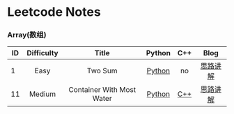 # Leetcode Notes

### Array(数组)

| ID   | Difficulty |                  Title                   |                  Python                  |                   C++                    |                   Blog                   |
| ---- | :--------: | :--------------------------------------: | :--------------------------------------: | :--------------------------------------: | :--------------------------------------: |
| 1   |    Easy    | Two Sum                  | [Python](https://github.com/Jack-Cherish/LeetCode/blob/master/Array/Easy/1.Two%20Sum.md "悬停显示") | no | [思路讲解](https://github.com/Jack-Cherish/LeetCode/blob/master/Array/Easy/1.Two%20Sum.md "悬停显示") |
| 11   |   Medium    | Container With Most Water                 | [Python](https://github.com/Jack-Cherish/LeetCode/blob/master/Array/Medium/11.Container%20With%20Most%20Water.md "悬停显示") | [C++](https://github.com/Jack-Cherish/LeetCode/blob/master/Array/Medium/11.Container%20With%20Most%20Water.md "悬停显示") | [思路讲解](https://github.com/Jack-Cherish/LeetCode/blob/master/Array/Medium/11.Container%20With%20Most%20Water.md "悬停显示") |

<!--
# LeetCode

原创文章每周最少两篇，**后续最新文章**会在[【公众号】](https://cuijiahua.com/wp-content/uploads/2020/05/gzh-w.jpg)首发，视频[【B站】](https://space.bilibili.com/331507846)首发，大家可以加我[【微信】](https://cuijiahua.com/wp-content/uploads/2020/05/gzh-w.jpg)进**交流群**，技术交流或提意见都可以，欢迎**Star**！

<p align="center">
  <a href="https://cuijiahua.com/wp-content/uploads/2020/05/gzh-w.jpg" target="_blank"><img src="https://img.shields.io/badge/weChat-微信群-blue.svg" alt="微信群"></a>
  <a href="https://cuijiahua.com/wp-content/uploads/2020/05/gzh-w.jpg" target="_blank"><img src="https://img.shields.io/badge/%E5%85%AC%E4%BC%97%E5%8F%B7-Jack%20Cui-lightgrey.svg" alt="公众号"></a>
  <a href="https://space.bilibili.com/331507846"><img src="https://img.shields.io/badge/bilibili-哔哩哔哩-critical" alt="B站"></a>
  <a href="https://www.zhihu.com/people/Jack--Cui" target="_blank"><img src="https://img.shields.io/badge/zhihu-知乎-informational" alt="知乎"></a>
  <a href="https://blog.csdn.net/c406495762" target="_blank"><img src="https://img.shields.io/badge/csdn-CSDN-red.svg" alt="CSDN"></a>
  <a href="https://www.toutiao.com/c/user/token/MS4wLjABAAAA5gJtmezUJ6vli2hZvnN13iLnzKLpuF8gGHeS0iVlmNs/" target="_blank"><img src="https://img.shields.io/badge/toutiao-%E5%A4%B4%E6%9D%A1-important.svg" alt="头条"></a>
  <a href="https://juejin.im/user/5ea2ca74e51d4546b50d5f9f" target="_blank"><img src="https://img.shields.io/badge/juejin-掘金-blue.svg" alt="掘金"></a>
</p>

## 帮助文档

帮助文档存放在Help文件夹下。

| 文件名   | 文件描述 |               链接                 | 
| :---------: | :----------: | :------------------------------: | 
|complexitypython.txt|Python的一些常规操作的复杂度统计|[URL](https://github.com/Jack-Cherish/LeetCode/blob/master/Help/complexitypython.txt "悬停显示")|

## 题目清单

题目清单根据题目类型、难度进行排序，符号`*`代表与上下表格合并。



### Linked List(链表)

| ID   | Difficulty |                  Title                   |                  Python                  |                   C++                    |                   Blog                   |
| ---- | :--------: | :--------------------------------------: | :--------------------------------------: | :--------------------------------------: | :--------------------------------------: |
| 21   |    Easy    | Merge Two Sorted Lists                   | [Python](https://github.com/Jack-Cherish/LeetCode/blob/master/Linked%20List/Easy/21.Merge%20Two%20Sorted%20Lists/Merge%20Two%20Sorted%20Lists.py "悬停显示") | [C++](https://github.com/Jack-Cherish/LeetCode/blob/master/Linked%20List/Easy/21.Merge%20Two%20Sorted%20Lists/Merge%20Two%20Sorted%20Lists.cpp "悬停显示") | [博客思路讲解](http://blog.csdn.net/c406495762/article/details/65449271 "悬停显示") |
| 83   |      *     | Remove Duplicates from Sorted List       | [Python](https://github.com/Jack-Cherish/LeetCode/blob/master/Linked%20List/Easy/83.Remove%20Duplicates%20from%20Sorted%20List/Remove%20Duplicates%20from%20Sorted%20List.py "悬停显示") | [C++](https://github.com/Jack-Cherish/LeetCode/blob/master/Linked%20List/Easy/83.Remove%20Duplicates%20from%20Sorted%20List/Remove%20Duplicates%20from%20Sorted%20List.cpp "悬停显示") | [博客思路讲解](http://blog.csdn.net/c406495762/article/details/55106317 "悬停显示") |
| 141  |      *     | Linked List Cycle                        | [Python](https://github.com/Jack-Cherish/LeetCode/blob/master/Linked%20List/Easy/141.Linked%20List%20Cycle/Linked%20List%20Cycle.py "悬停显示") | [C++](https://github.com/Jack-Cherish/LeetCode/blob/master/Linked%20List/Easy/141.Linked%20List%20Cycle/Linked%20List%20Cycle.cpp "悬停显示") | [博客思路讲解](http://blog.csdn.net/c406495762/article/details/55054315 "悬停显示") |
| 160  |      *     | Intersection of Two Linked Lists         | [Python](https://github.com/Jack-Cherish/LeetCode/blob/master/Linked%20List/Easy/160.Intersection%20of%20Two%20Linked%20Lists/Intersection%20of%20Two%20Linked%20Lists.py "悬停显示") | [C++](https://github.com/Jack-Cherish/LeetCode/blob/master/Linked%20List/Easy/160.Intersection%20of%20Two%20Linked%20Lists/Intersection%20of%20Two%20Linked%20Lists.cpp "悬停显示") | [博客思路讲解](http://blog.csdn.net/c406495762/article/details/56036016 "悬停显示") |
| 203  |      *     | Remove Linked List Elements              | no | [C++](https://github.com/Jack-Cherish/LeetCode/blob/master/Linked%20List/Easy/203.Remove%20Linked%20List%20Elements/Remove%20Linked%20List%20Elements.cpp "悬停显示") | no |
| 206  |      *     | Reverse Linked List                      | [Python](https://github.com/Jack-Cherish/LeetCode/blob/master/Linked%20List/Easy/206.Reverse%20Linked%20List/Reverse%20Linked%20List.py "悬停显示") | [C-迭代](https://github.com/Jack-Cherish/LeetCode/blob/master/Linked%20List/Easy/206.Reverse%20Linked%20List/Reverse%20Linked%20List-iteratively.c "悬停显示") [C-递归](https://github.com/Jack-Cherish/LeetCode/blob/master/Linked%20List/Easy/206.Reverse%20Linked%20List/Reverse%20Linked%20List-recursively.c "悬停显示")| [博客思路讲解](http://blog.csdn.net/c406495762/article/details/60884576 "悬停显示") |
| 234  |      *     | Palindrome Linked List                   | [Python](https://github.com/Jack-Cherish/LeetCode/blob/master/Linked%20List/Easy/234.Palindrome%20Linked%20List/Palindrome.py "悬停显示") | [C++](https://github.com/Jack-Cherish/LeetCode/blob/master/Linked%20List/Easy/234.Palindrome%20Linked%20List/Palindrome%20Linked%20List.cpp "悬停显示") | [博客思路讲解](http://blog.csdn.net/c406495762/article/details/64443419 "悬停显示") |
| 237  |    Easy    | Delete Node in a Linked List             | [Python](https://github.com/Jack-Cherish/LeetCode/blob/master/Linked%20List/Easy/237.Delete%20Node%20in%20a%20Linked%20List/Delete%20Node%20in%20a%20Linked%20List.py "悬停显示") | [C](https://github.com/Jack-Cherish/LeetCode/blob/master/Linked%20List/Easy/237.Delete%20Node%20in%20a%20Linked%20List/Delete%20Node%20in%20a%20Linked%20List.c "悬停显示") | no |
| 2   |    Medium    | Add Two Numbers                   | [Python](https://github.com/Jack-Cherish/LeetCode/blob/master/Linked%20List/Medium/2.Add%20Two%20Numbers.md "悬停显示") | [C++](https://github.com/Jack-Cherish/LeetCode/blob/master/Linked%20List/Medium/2.Add%20Two%20Numbers.md "悬停显示") | [思路讲解](https://github.com/Jack-Cherish/LeetCode/blob/master/Linked%20List/Medium/2.Add%20Two%20Numbers.md "悬停显示") |
| 61   |   Medium   | Rotate                                   | [Python](https://github.com/Jack-Cherish/LeetCode/blob/master/Linked%20List/Medium/61.Rotate%20List/Rotate%20List.py "悬停显示") | [C++](https://github.com/Jack-Cherish/LeetCode/blob/master/Linked%20List/Medium/61.Rotate%20List/Rotate%20List.cpp "悬停显示") | [博客思路讲解](http://blog.csdn.net/c406495762/article/details/65626314 "悬停显示") |

### Stack(栈)

| ID   | Difficulty |                  Title                   |                  Python                  |                   C++                    |                   Blog                   |
| ---- | :--------: | :--------------------------------------: | :--------------------------------------: | :--------------------------------------: | :--------------------------------------: |
| 20   |    Easy    | Valid Parentheses                        | no | [C++](https://github.com/Jack-Cherish/LeetCode/blob/master/Stack/Easy/20.Valid%20Parentheses/Valid%20Parentheses.cpp "悬停显示") | [博客思路讲解](http://blog.csdn.net/c406495762/article/details/70154279 "悬停显示") |
| 155  |      *     | Min Stack                                | no | [C++](https://github.com/Jack-Cherish/LeetCode/blob/master/Stack/Easy/155.Min%20Stack/Min%20Stack.cpp "悬停显示") | [博客思路讲解](http://blog.csdn.net/c406495762/article/details/69372722 "悬停显示") |
| 255  |      *     | Implement Stack using Queues             | no | [C++](https://github.com/Jack-Cherish/LeetCode/blob/master/Stack/Easy/225.Implement%20Stack%20using%20Queues/Implement%20Stack%20using%20Queues.cpp "悬停显示") | [博客思路讲解](http://blog.csdn.net/c406495762/article/details/67656851 "悬停显示") |
| 232  |      *     | Implement Queue using Stacks             | no | [C++](https://github.com/Jack-Cherish/LeetCode/blob/master/Stack/Easy/232.Implement%20Queue%20using%20Stacks/Implement%20Queue%20using%20Stacks.cpp "悬停显示") | [博客思路讲解](http://blog.csdn.net/c406495762/article/details/70149075 "悬停显示") |
| 496  |    Easy    | Next Greater Element I                   | no | [C++](https://github.com/Jack-Cherish/LeetCode/blob/master/Stack/Easy/496.Next%20Greater%20Element%20I/Next%20Greater%20Element%20I.cpp "悬停显示") | [博客思路讲解](http://blog.csdn.net/c406495762/article/details/69359406 "悬停显示") |
| 150  |   Medium   | Evaluate Reverse Polish Notation         | no | [C++](https://github.com/Jack-Cherish/LeetCode/blob/master/Stack/Medium/150.Evaluate%20Reverse%20Polish%20Notation/Evaluate%20Reverse%20Polish%20Notation.cpp "悬停显示") | [博客思路讲解](http://blog.csdn.net/c406495762/article/details/70233695 "悬停显示") |

### String(字符串)

| ID   | Difficulty |                  Title                   |                  Python                  |                   C++                    |                   Blog                   |
| ---- | :--------: | :--------------------------------------: | :--------------------------------------: | :--------------------------------------: | :--------------------------------------: |
| 13   |    Easy    | Roman to Integer                         | [Python](https://github.com/Jack-Cherish/LeetCode/blob/master/String/Easy/13.Roman%20to%20Integer/Roman%20to%20Integer.py "悬停显示") | no | [思路讲解](https://github.com/Jack-Cherish/LeetCode/tree/master/String/Easy/13.Roman%20to%20Integer "悬停显示") |
| 14   |      *     | Longest Common Prefix                    | [Python](https://github.com/Jack-Cherish/LeetCode/blob/master/String/Easy/14.Longest%20Common%20Prefix/Longest%20Common%20Prefix.py "悬停显示") | no | [思路讲解](https://github.com/Jack-Cherish/LeetCode/tree/master/String/Easy/14.Longest%20Common%20Prefix "悬停显示") |
| 28   |      *     | Implement strStr                    | [Python](https://github.com/Jack-Cherish/LeetCode/blob/master/String/Easy/28.Implement%20strStr.md "悬停显示") | no | [思路讲解](https://github.com/Jack-Cherish/LeetCode/blob/master/String/Easy/28.Implement%20strStr.md "悬停显示") |
| 38   |      *     | Count and Say                            | [Python](https://github.com/Jack-Cherish/LeetCode/blob/master/String/Easy/38.Count%20and%20Say/Count%20and%20Say.py "悬停显示") | no | [思路讲解](https://github.com/Jack-Cherish/LeetCode/tree/master/String/Easy/38.Count%20and%20Say "悬停显示") |
| 125  |      *     | Valid Palindrome                     | [Python](https://github.com/Jack-Cherish/LeetCode/blob/master/String/Easy/125.Valid%20Palindrome.md "悬停显示") | no | [思路讲解](https://github.com/Jack-Cherish/LeetCode/blob/master/String/Easy/125.Valid%20Palindrome.md "悬停显示") |
| 150  |      *     | Add Binary                               | [Python](https://github.com/Jack-Cherish/LeetCode/blob/master/String/Easy/67.Add%20Binary/Add%20Binary.py "悬停显示") | [C++](https://github.com/Jack-Cherish/LeetCode/blob/master/String/Easy/67.Add%20Binary/67.Add%20Binary.cpp "悬停显示") | [博客思路讲解](http://blog.csdn.net/c406495762/article/details/72519117 "悬停显示") |
| 344  |      *     | Reverse String                           | [Python](https://github.com/Jack-Cherish/LeetCode/blob/master/String/Easy/344.Reverse%20String/Reverse%20String.py "悬停显示") | [C++](https://github.com/Jack-Cherish/LeetCode/blob/master/String/Easy/344.Reverse%20String/Reverse%20String.cpp "悬停显示") | [博客思路讲解](http://blog.csdn.net/c406495762/article/details/70833096 "悬停显示") |
| 345  |      *     | Reverse Vowels of a String        | [Python](https://github.com/Jack-Cherish/LeetCode/blob/master/String/Easy/345.Reverse%20Vowels%20of%20a%20String.md "悬停显示") | no | [博客思路讲解](https://github.com/Jack-Cherish/LeetCode/blob/master/String/Easy/345.Reverse%20Vowels%20of%20a%20String.md "悬停显示") |
| 383  |      *     | Ransom Note                              | [Python](https://github.com/Jack-Cherish/LeetCode/blob/master/String/Easy/383.Ransom%20Note.md "悬停显示") | no | [思路讲解](https://github.com/Jack-Cherish/LeetCode/blob/master/String/Easy/383.Ransom%20Note.md "悬停显示") |
| 434  |      *     | Number of Segments in a String           | [Python](https://github.com/Jack-Cherish/LeetCode/blob/master/String/Easy/434.Number%20of%20Segments%20in%20a%20String/Number%20of%20Segments%20in%20a%20String.py "悬停显示") | [C++](https://github.com/Jack-Cherish/LeetCode/blob/master/String/Easy/434.Number%20of%20Segments%20in%20a%20String/Number%20of%20Segments%20in%20a%20String.cpp "悬停显示") | [博客思路讲解](http://blog.csdn.net/c406495762/article/details/71786453 "悬停显示") |
| 520  |      *     | Detect Capital                           | [Python](https://github.com/Jack-Cherish/LeetCode/blob/master/String/Easy/520.Detect%20Capital/Detect%20Capital.py "悬停显示") | [C++](https://github.com/Jack-Cherish/LeetCode/blob/master/String/Easy/520.Detect%20Capital/Detect%20Capital.cpp "悬停显示") | [博客思路讲解](http://blog.csdn.net/c406495762/article/details/73495803 "悬停显示") |
| 521  |      *     | Longest Uncommon Subsequence I           | [Python](https://github.com/Jack-Cherish/LeetCode/blob/master/String/Easy/521.Longest%20Uncommon%20Subsequence%20I/Longest%20Uncommon%20Subsequence%20I.py "悬停显示") | no | no |
| 541  |      *     | Reverse String II                        | [Python](https://github.com/Jack-Cherish/LeetCode/blob/master/String/Easy/541.Reverse%20String%20II/Reverse%20String%20II.py "悬停显示") | [C++](https://github.com/Jack-Cherish/LeetCode/blob/master/String/Easy/541.Reverse%20String%20II/Reverse%20String%20II.cpp "悬停显示") | [博客思路讲解](http://blog.csdn.net/c406495762/article/details/70884683 "悬停显示") |
| 551  |      *     | Student Attendance Record I              | [Python](https://github.com/Jack-Cherish/LeetCode/blob/master/String/Easy/551.%20Student%20Attendance%20Record%20I/Student%20Attendance%20Record%20I.py "悬停显示") | no | no |
| 557  |      *     | Reverse Words in a String III            | [Python](https://github.com/Jack-Cherish/LeetCode/blob/master/String/Easy/557.Reverse%20Words%20in%20a%20String%20III/Reverse%20Words%20in%20a%20String%20III.py "悬停显示") | [C++](https://github.com/Jack-Cherish/LeetCode/blob/master/String/Easy/557.Reverse%20Words%20in%20a%20String%20III/Reverse%20Words%20in%20a%20String%20III.cpp "悬停显示") | [博客思路讲解](http://blog.csdn.net/c406495762/article/details/73457057 "悬停显示") |
| 657  |    Easy    | Judge Route Circle                       | [Python](https://github.com/Jack-Cherish/LeetCode/blob/master/String/Easy/657.Judge%20Route%20Circle/Judge%20Route%20Circle.py "悬停显示") | no | no |
| 3   |    Medium   | Longest Substring Without Repeating Characters            | [Python](https://github.com/Jack-Cherish/LeetCode/blob/master/String/Medium/3.Longest%20Substring%20Without%20Repeating%20Characters.md "悬停显示") | no | [思路讲解](https://github.com/Jack-Cherish/LeetCode/blob/master/String/Medium/3.Longest%20Substring%20Without%20Repeating%20Characters.md "悬停显示") |
| 5   |   *    | Longest Palindromic Substring            | [Python](https://github.com/Jack-Cherish/LeetCode/blob/master/String/Medium/5.Longest%20Palindromic%20Substring.md "悬停显示") | no | [思路讲解](https://github.com/Jack-Cherish/LeetCode/blob/master/String/Medium/5.Longest%20Palindromic%20Substring.md "悬停显示") |
| 17   |       *        | Letter Combinations of a Phone Number        | [Python](https://github.com/Jack-Cherish/LeetCode/blob/master/String/Medium/17.Letter%20Combinations%20of%20a%20Phone%20Number.md "悬停显示") | no | [思路讲解](https://github.com/Jack-Cherish/LeetCode/blob/master/String/Medium/17.Letter%20Combinations%20of%20a%20Phone%20Number.md "悬停显示") |
| 22   |   *   | Generate Parentheses                | [Python](https://github.com/Jack-Cherish/LeetCode/blob/master/String/Medium/22.Generate%20Parentheses.md "悬停显示") | no | [思路讲解](https://github.com/Jack-Cherish/LeetCode/blob/master/String/Medium/22.Generate%20Parentheses.md "悬停显示") |
| 43   |   *   | Multiply Strings              | [Python](https://github.com/Jack-Cherish/LeetCode/blob/master/String/Medium/43.Multiply%20Strings.md "悬停显示") | no | [思路讲解](https://github.com/Jack-Cherish/LeetCode/blob/master/String/Medium/43.Multiply%20Strings.md "悬停显示") |
| 609  |    Medium   | Find Duplicate File in System              | [Python](https://github.com/Jack-Cherish/LeetCode/blob/master/String/Medium/609.Find%20Duplicate%20File%20in%20System.md "悬停显示") | no | [思路讲解](https://github.com/Jack-Cherish/LeetCode/blob/master/String/Medium/609.Find%20Duplicate%20File%20in%20System.md "悬停显示") |



### Tree(树)

| ID   | Difficulty |                  Title                   |                  Python                  |                   C++                    |                   Blog                   |
| ---- | :--------: | :--------------------------------------: | :--------------------------------------: | :--------------------------------------: | :--------------------------------------: |
| 111  |    Easy    | Minimum Depth of Binary Tree             | [Py-1](https://github.com/Jack-Cherish/LeetCode/blob/master/Tree/Easy/111.Minimum%20Depth%20of%20Binary%20Tree/Minimum%20Depth%20of%20Binary%20Tree-1.py "悬停显示") [Py-2](https://github.com/Jack-Cherish/LeetCode/blob/master/Tree/Easy/111.Minimum%20Depth%20of%20Binary%20Tree/Minimum%20Depth%20of%20Binary%20Tree-2.py "悬停显示") | [C++](https://github.com/Jack-Cherish/LeetCode/blob/master/Tree/Easy/111.Minimum%20Depth%20of%20Binary%20Tree/Minimum%20Depth%20of%20Binary%20Tree.cpp "悬停显示") | [博客思路讲解](http://blog.csdn.net/c406495762/article/details/75043140 "悬停显示") |
| 112  |      *     | Path Sum                                 | [Py-1](https://github.com/Jack-Cherish/LeetCode/blob/master/Tree/Easy/112.Path%20Sum/Path%20Sum-1.py "悬停显示") [Py-2](https://github.com/Jack-Cherish/LeetCode/blob/master/Tree/Easy/112.Path%20Sum/Path%20Sum-2.py "悬停显示") | [C++](https://github.com/Jack-Cherish/LeetCode/blob/master/Tree/Easy/112.Path%20Sum/Path%20Sum.cpp "悬停显示") | [博客思路讲解](http://blog.csdn.net/c406495762/article/details/76172233 "悬停显示") |
| 235  |      *     | Lowest Common Ancestor of a Binary Search Tree | [Py-1](https://github.com/Jack-Cherish/LeetCode/blob/master/Tree/Easy/235.Lowest%20Common%20Ancestor%20of%20a%20Binary%20Search%20Tree/Lowest%20Common%20Ancestor%20of%20a%20Binary%20Search%20Tree-1.py "悬停显示") [Py-2](https://github.com/Jack-Cherish/LeetCode/blob/master/Tree/Easy/235.Lowest%20Common%20Ancestor%20of%20a%20Binary%20Search%20Tree/Lowest%20Common%20Ancestor%20of%20a%20Binary%20Search%20Tree-2.py "悬停显示") | [C++](https://github.com/Jack-Cherish/LeetCode/blob/master/Tree/Easy/235.Lowest%20Common%20Ancestor%20of%20a%20Binary%20Search%20Tree/Lowest%20Common%20Ancestor%20of%20a%20Binary%20Search%20Tree.cpp "悬停显示") | [博客思路讲解](http://blog.csdn.net/c406495762/article/details/75497795 "悬停显示") |
| 501  |      *     | Find Mode in Binary Search Tree          | [Python](https://github.com/Jack-Cherish/LeetCode/blob/master/Tree/Easy/501.Find%20Mode%20in%20Binary%20Search%20Tree/Find%20Mode%20in%20Binary%20Search%20Tree.py "悬停显示") | [C++](https://github.com/Jack-Cherish/LeetCode/blob/master/Tree/Easy/501.Find%20Mode%20in%20Binary%20Search%20Tree/Find%20Mode%20in%20Binary%20Search%20Tree.cpp "悬停显示") | [博客思路讲解](http://blog.csdn.net/c406495762/article/details/76046469 "悬停显示") |
| 543  |      *     | Diameter of Binary Tree                  | [Python](https://github.com/Jack-Cherish/LeetCode/blob/master/Tree/Easy/543.Diameter%20of%20Binary%20Tree/Diameter%20of%20Binary%20Tree.py "悬停显示") | [C++](https://github.com/Jack-Cherish/LeetCode/blob/master/Tree/Easy/543.Diameter%20of%20Binary%20Tree/Diameter%20of%20Binary%20Tree.cpp "悬停显示") | no |
| 606  |    Easy    | Construct String from Binary Tree        | [Python](https://github.com/Jack-Cherish/LeetCode/blob/master/Tree/Easy/606.Construct%20String%20from%20Binary%20Tree/Construct%20String%20from%20Binary%20Tree.py "悬停显示") | [C++](https://github.com/Jack-Cherish/LeetCode/blob/master/Tree/Easy/606.Construct%20String%20from%20Binary%20Tree/Construct%20String%20from%20Binary%20Tree.cpp "悬停显示") | no |
| 113  |   Medium   | Path Sum II                              | [Python](https://github.com/Jack-Cherish/LeetCode/blob/master/Tree/Medium/113.Path%20Sum%20II/Path%20Sum%20II.py "悬停显示") | no | no |

### Hash Table(哈希表)

| ID   | Difficulty |                  Title                   |                  Python                  |                   C++                    |                   Blog                   |
| ---- | :--------: | :--------------------------------------: | :--------------------------------------: | :--------------------------------------: | :--------------------------------------: |
| 290  |    Easy    | Word Pattern.mde             | [Python](https://github.com/Jack-Cherish/LeetCode/blob/master/Hash%20Table/Easy/290.Word%20Pattern.md "悬停显示") | no | [思路讲解](https://github.com/Jack-Cherish/LeetCode/blob/master/Hash%20Table/Easy/290.Word%20Pattern.md "悬停显示") |

# 剑指Offer（已完成）

* [个人网站](http://cuijiahua.com/ "悬停显示")<br>

### 链表(8道)：

* [剑指Offer（三）：从尾到头打印链表](http://cuijiahua.com/blog/2017/11/basis_3.html "悬停显示")
* [剑指Offer（十四）：链表中倒数第k个结点](http://cuijiahua.com/blog/2017/12/basis_14.html "悬停显示")
* [剑指Offer（十五）：反转链表](http://cuijiahua.com/blog/2017/12/basis_15.html "悬停显示")
* [剑指Offer（十六）：合并两个排序的链表](http://cuijiahua.com/blog/2017/12/basis_16.html "悬停显示")
* [剑指Offer（二十五）：复杂链表的复制](http://cuijiahua.com/blog/2017/12/basis_25.html "悬停显示")
* [剑指Offer（三十六）：两个链表的第一个公共结点](http://cuijiahua.com/blog/2018/01/basis_36.html "悬停显示")
* [剑指Offer（五十五）：链表中环的入口结点](http://cuijiahua.com/blog/2018/01/basis_55.html "悬停显示")
* [剑指Offer（五十六）：删除链表中重复的结点](http://cuijiahua.com/blog/2018/01/basis_56.html "悬停显示")

### 二叉树(12道)：

* [剑指Offer（四）：重建二叉树](http://cuijiahua.com/blog/2017/11/basis_4.html "悬停显示")
* [剑指Offer（十七）：树的子结构](http://cuijiahua.com/blog/2017/12/basis_17.html "悬停显示")
* [剑指Offer（十八）：二叉树的镜像](http://cuijiahua.com/blog/2017/12/basis_18.html "悬停显示")
* [剑指Offer（二十二）：从上往下打印二叉树](http://cuijiahua.com/blog/2017/12/basis_22.html "悬停显示")
* [剑指Offer（二十四）：二叉树中和为某一值的路径](http://cuijiahua.com/blog/2017/12/basis_24.html "悬停显示")
* [剑指Offer（三十八）：二叉树的深度](http://cuijiahua.com/blog/2018/01/basis_38.html "悬停显示")
* [剑指Offer（三十九）：平衡二叉树](http://cuijiahua.com/blog/2018/01/basis_39.html "悬停显示")
* [剑指Offer（五十七）：二叉树的下一个结点](http://cuijiahua.com/blog/2018/01/basis_57.html "悬停显示")
* [剑指Offer（五十八）：对称的二叉树](http://cuijiahua.com/blog/2018/01/basis_58.html "悬停显示")
* [剑指Offer（五十九）：按之字顺序打印二叉树](http://cuijiahua.com/blog/2018/01/basis_59.html "悬停显示")
* [剑指Offer（六十）：把二叉树打印成多行](http://cuijiahua.com/blog/2018/01/basis_60.html "悬停显示")
* [剑指Offer（六十一）：序列化二叉树](http://cuijiahua.com/blog/2018/01/basis_61.html "悬停显示")

### 二叉搜索树(3道)：

* [剑指Offer（二十三）：二叉搜索树的后序遍历序列](http://cuijiahua.com/blog/2017/12/basis_23.html "悬停显示")
* [剑指Offer（二十六）：二叉搜索树与双向链表](http://cuijiahua.com/blog/2017/12/basis_26.html "悬停显示")
* [剑指Offer（六十二）：二叉搜索树的第k个结点](http://cuijiahua.com/blog/2018/01/basis_62.html "悬停显示")

### 数组(11道)：

* [剑指Offer（一）：二维数组中的查找](http://cuijiahua.com/blog/2017/11/basis_1.html "悬停显示")
* [剑指Offer（六）：旋转数组的最小数字](http://cuijiahua.com/blog/2017/11/basis_6.html "悬停显示")
* [剑指Offer（十三）：调整数组顺序使奇数位于偶数前面](http://cuijiahua.com/blog/2017/11/basis_13.html "悬停显示")
* [剑指Offer（二十八）：数组中出现次数超过一半的数字](http://cuijiahua.com/blog/2017/12/basis_28.html "悬停显示")
* [剑指Offer（三十）：连续子数组的最大和](http://cuijiahua.com/blog/2017/12/basis_30.html "悬停显示")
* [剑指Offer（三十二）：把数组排成最小的数](http://cuijiahua.com/blog/2018/01/basis_32.html "悬停显示")
* [剑指Offer（三十五）：数组中的逆序对](http://cuijiahua.com/blog/2018/01/basis_35.html "悬停显示")
* [剑指Offer（三十七）：数字在排序数组中出现的次数](http://cuijiahua.com/blog/2018/01/basis_37.html "悬停显示")
* [剑指Offer（四十）：数组中只出现一次的数字](http://cuijiahua.com/blog/2018/01/basis_40.html "悬停显示")
* [剑指Offer（五十）：数组中重复的数字](http://cuijiahua.com/blog/2018/01/basis_50.html "悬停显示")
* [剑指Offer（五十一）：构建乘积数组](http://cuijiahua.com/blog/2018/01/basis_51.html "悬停显示")

### 字符串(8道)：
* [剑指Offer(二)：替换空格](http://cuijiahua.com/blog/2017/11/basis_2.html "悬停显示")
* [剑指Offer（二十七）：字符串的排列](http://cuijiahua.com/blog/2017/12/basis_27.html "悬停显示")
* [剑指Offer（三十四）：第一个只出现一次的字符](http://cuijiahua.com/blog/2018/01/basis_34.html "悬停显示")
* [剑指Offer（四十三）：左旋转字符串](http://cuijiahua.com/blog/2018/01/basis_43.html "悬停显示")
* [剑指Offer（四十四）：翻转单词顺序序列](http://cuijiahua.com/blog/2018/01/basis_44.html "悬停显示")
* [剑指Offer（四十九）：把字符串转换成整数](http://cuijiahua.com/blog/2018/01/basis_49.html "悬停显示")
* [剑指Offer（五十二）：正则表达式匹配](http://cuijiahua.com/blog/2018/01/basis_52.html "悬停显示")
* [剑指Offer（五十三）：表示数值的字符串](http://cuijiahua.com/blog/2018/01/basis_53.html "悬停显示")

### 栈(3道)：

* [剑指Offer（五）：用两个栈实现队列](http://cuijiahua.com/blog/2017/11/basis_5.html "悬停显示")
* [剑指Offer（二十）：包含min函数的栈](http://cuijiahua.com/blog/2017/12/basis_20.html "悬停显示")
* [剑指Offer（二十一）：栈的压入、弹出序列](http://cuijiahua.com/blog/2017/12/basis_21.html "悬停显示")

### 递归(4道)：

* [剑指Offer（七）：裴波那契数列](http://cuijiahua.com/blog/2017/11/basis_7.html "悬停显示")
* [剑指Offer（八）：跳台阶](http://cuijiahua.com/blog/2017/11/basis_8.html "悬停显示")
* [剑指Offer（九）：变态跳台阶](http://cuijiahua.com/blog/2017/11/basis_9.html "悬停显示")
* [剑指Offer（十）：矩形覆盖](http://cuijiahua.com/blog/2017/11/basis_10.html "悬停显示")

### 回溯法(2道)：

* [剑指Offer（六十五）：矩阵中的路径](http://cuijiahua.com/blog/2018/02/basis_65.html "悬停显示")
* [剑指Offer（六十六）：机器人的运动范围](http://cuijiahua.com/blog/2018/02/basis_66.html "悬停显示")

### 其他(15道)：

* [剑指Offer（十一）：二进制中1的个数](http://cuijiahua.com/blog/2017/11/basis_11.html "悬停显示")
* [剑指Offer（十二）：数值的整数次方](http://cuijiahua.com/blog/2017/11/basis_12.html "悬停显示")
* [剑指Offer（十九）：顺时针打印矩阵](http://cuijiahua.com/blog/2017/12/basis_19.html "悬停显示")
* [剑指Offer（二十九）：最小的K个数](http://cuijiahua.com/blog/2017/12/basis_29.html "悬停显示")
* [剑指Offer（三十一）：整数中1出现的次数（从1到n整数中1出现的次数）](http://cuijiahua.com/blog/2017/12/basis_31.html "悬停显示")
* [剑指Offer（三十三）：丑数](http://cuijiahua.com/blog/2018/01/basis_33.html "悬停显示")
* [剑指Offer（四十一）：和为S的连续正数序列](http://cuijiahua.com/blog/2018/01/basis_41.html "悬停显示")
* [剑指Offer（四十二）：和为S的两个数字](http://cuijiahua.com/blog/2018/01/basis_42.html "悬停显示")
* [剑指Offer（四十五）：扑克牌顺子](http://cuijiahua.com/blog/2018/01/basis_45.html "悬停显示")
* [剑指Offer（四十六）：孩子们的游戏（圆圈中最后剩下的数）](http://cuijiahua.com/blog/2018/01/basis_46.html "悬停显示")
* [剑指Offer（四十七）：求1+2+3+…+n](http://cuijiahua.com/blog/2018/01/basis_47.html "悬停显示")
* [剑指Offer（四十八）：不用加减乘除的加法](http://cuijiahua.com/blog/2018/01/basis_48.html "悬停显示")
* [剑指Offer（五十四）：字符流中第一个不重复的字符](http://cuijiahua.com/blog/2018/01/basis_54.html "悬停显示")
* [剑指Offer（六十三）：数据流中的中位数](http://cuijiahua.com/blog/2018/02/basis_63.html "悬停显示")
* [剑指Offer（六十四）：滑动窗口的最大值](http://cuijiahua.com/blog/2018/02/basis_64.html "悬停显示")

更多精彩，敬请期待！

<a name="微信"></a>  <a name="公众号"></a>

<img src="https://ftp.bmp.ovh/imgs/2020/07/112254f0199e3d4f.jpg" alt="wechat" width="400" height="200" align="bottom" />
-->
